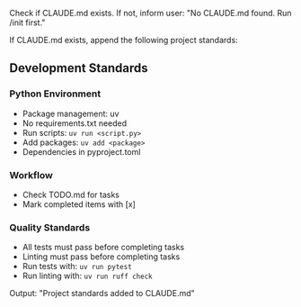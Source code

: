 Check if CLAUDE.md exists. If not, inform user: "No CLAUDE.md found. Run /init first."

If CLAUDE.md exists, append the following project standards:

## Development Standards

### Python Environment
- Package management: uv
- No requirements.txt needed
- Run scripts: `uv run <script.py>`
- Add packages: `uv add <package>`
- Dependencies in pyproject.toml

### Workflow
- Check TODO.md for tasks
- Mark completed items with [x]

### Quality Standards
- All tests must pass before completing tasks
- Linting must pass before completing tasks
- Run tests with: `uv run pytest`
- Run linting with: `uv run ruff check`

Output: "Project standards added to CLAUDE.md"